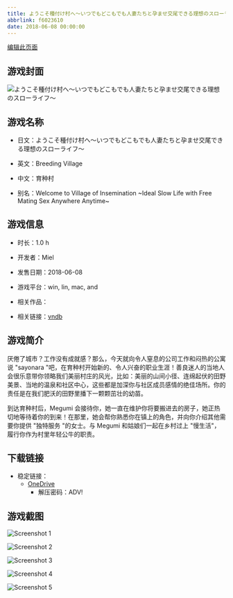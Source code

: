 ```yaml
---
title: ようこそ種付け村へ～いつでもどこもでも人妻たちと孕ませ交尾できる理想のスローライフ～
abbrlink: f6023610
date: 2018-06-08 00:00:00
---
```

[编辑此页面](https://github.com/ACG-3/ADV3-source/blob/main/source/_posts/games/%E3%82%88%E3%81%86%E3%81%93%E3%81%9D%E7%A8%AE%E4%BB%98%E3%81%91%E6%9D%91%E3%81%B8%EF%BD%9E%E3%81%84%E3%81%A4%E3%81%A7%E3%82%82%E3%81%A9%E3%81%93%E3%82%82%E3%81%A7%E3%82%82%E4%BA%BA%E5%A6%BB%E3%81%9F%E3%81%A1%E3%81%A8%E5%AD%95%E3%81%BE%E3%81%9B%E4%BA%A4%E5%B0%BE%E3%81%A7%E3%81%8D%E3%82%8B%E7%90%86%E6%83%B3%E3%81%AE%E3%82%B9%E3%83%AD%E3%83%BC%E3%83%A9%E3%82%A4%E3%83%95%EF%BD%9E.md)

## 游戏封面

![ようこそ種付け村へ～いつでもどこもでも人妻たちと孕ませ交尾できる理想のスローライフ～](https://pan.timero.xyz/onedrive/img_lib_001/%E3%82%88%E3%81%86%E3%81%93%E3%81%9D%E7%A8%AE%E4%BB%98%E3%81%91%E6%9D%91%E3%81%B8%EF%BD%9E%E3%81%84%E3%81%A4%E3%81%A7%E3%82%82%E3%81%A9%E3%81%93%E3%82%82%E3%81%A7%E3%82%82%E4%BA%BA%E5%A6%BB%E3%81%9F%E3%81%A1%E3%81%A8%E5%AD%95%E3%81%BE%E3%81%9B%E4%BA%A4%E5%B0%BE%E3%81%A7%E3%81%8D%E3%82%8B%E7%90%86%E6%83%B3%E3%81%AE%E3%82%B9%E3%83%AD%E3%83%BC%E3%83%A9%E3%82%A4%E3%83%95%EF%BD%9E_cover.avif)


## 游戏名称

- 日文：ようこそ種付け村へ～いつでもどこもでも人妻たちと孕ませ交尾できる理想のスローライフ～
- 英文：Breeding Village
- 中文：育种村

- 别名：Welcome to Village of Insemination ~Ideal Slow Life with Free Mating Sex Anywhere Anytime~


## 游戏信息

- 时长：1.0 h
- 开发者：Miel
- 发售日期：2018-06-08
- 游戏平台：win, lin, mac, and
- 相关作品：

- 相关链接：[vndb](https://vndb.org/v23154)


## 游戏简介

厌倦了城市？工作没有成就感？那么，今天就向令人窒息的公司工作和闷热的公寓说 "sayonara "吧，在育种村开始新的、令人兴奋的职业生涯！善良迷人的当地人会很乐意带你领略我们美丽村庄的风光，比如：美丽的山间小径、连绵起伏的田野美景、当地的温泉和社区中心，这些都是加深你与社区成员感情的绝佳场所。你的责任是在我们肥沃的田野里播下一颗颗茁壮的幼苗。

到达育种村后，Megumi 会接待你，她一直在维护你将要搬进去的房子，她正热切地等待着你的到来！在那里，她会帮你熟悉你在镇上的角色，并向你介绍其他需要你提供 "独特服务 "的女士。与 Megumi 和姑娘们一起在乡村过上 "慢生活"，履行你作为村里年轻公牛的职责。




## 下载链接

- 稳定链接：
    - [OneDrive](https://pan.timero.xyz/onedrive/adv_lib_001/%E3%82%88%E3%81%86%E3%81%93%E3%81%9D%E7%A8%AE%E4%BB%98%E3%81%91%E6%9D%91%E3%81%B8%EF%BD%9E%E3%81%84%E3%81%A4%E3%81%A7%E3%82%82%E3%81%A9%E3%81%93%E3%82%82%E3%81%A7%E3%82%82%E4%BA%BA%E5%A6%BB%E3%81%9F%E3%81%A1%E3%81%A8%E5%AD%95%E3%81%BE%E3%81%9B%E4%BA%A4%E5%B0%BE%E3%81%A7%E3%81%8D%E3%82%8B%E7%90%86%E6%83%B3%E3%81%AE%E3%82%B9%E3%83%AD%E3%83%BC%E3%83%A9%E3%82%A4%E3%83%95%EF%BD%9E)
        - 解压密码：ADV!



## 游戏截图


![Screenshot 1](None)

![Screenshot 2](https://pan.timero.xyz/onedrive/img_lib_001/%E3%82%88%E3%81%86%E3%81%93%E3%81%9D%E7%A8%AE%E4%BB%98%E3%81%91%E6%9D%91%E3%81%B8%EF%BD%9E%E3%81%84%E3%81%A4%E3%81%A7%E3%82%82%E3%81%A9%E3%81%93%E3%82%82%E3%81%A7%E3%82%82%E4%BA%BA%E5%A6%BB%E3%81%9F%E3%81%A1%E3%81%A8%E5%AD%95%E3%81%BE%E3%81%9B%E4%BA%A4%E5%B0%BE%E3%81%A7%E3%81%8D%E3%82%8B%E7%90%86%E6%83%B3%E3%81%AE%E3%82%B9%E3%83%AD%E3%83%BC%E3%83%A9%E3%82%A4%E3%83%95%EF%BD%9E_Screenshot_2.avif)

![Screenshot 3](https://pan.timero.xyz/onedrive/img_lib_001/%E3%82%88%E3%81%86%E3%81%93%E3%81%9D%E7%A8%AE%E4%BB%98%E3%81%91%E6%9D%91%E3%81%B8%EF%BD%9E%E3%81%84%E3%81%A4%E3%81%A7%E3%82%82%E3%81%A9%E3%81%93%E3%82%82%E3%81%A7%E3%82%82%E4%BA%BA%E5%A6%BB%E3%81%9F%E3%81%A1%E3%81%A8%E5%AD%95%E3%81%BE%E3%81%9B%E4%BA%A4%E5%B0%BE%E3%81%A7%E3%81%8D%E3%82%8B%E7%90%86%E6%83%B3%E3%81%AE%E3%82%B9%E3%83%AD%E3%83%BC%E3%83%A9%E3%82%A4%E3%83%95%EF%BD%9E_Screenshot_3.avif)

![Screenshot 4](https://pan.timero.xyz/onedrive/img_lib_001/%E3%82%88%E3%81%86%E3%81%93%E3%81%9D%E7%A8%AE%E4%BB%98%E3%81%91%E6%9D%91%E3%81%B8%EF%BD%9E%E3%81%84%E3%81%A4%E3%81%A7%E3%82%82%E3%81%A9%E3%81%93%E3%82%82%E3%81%A7%E3%82%82%E4%BA%BA%E5%A6%BB%E3%81%9F%E3%81%A1%E3%81%A8%E5%AD%95%E3%81%BE%E3%81%9B%E4%BA%A4%E5%B0%BE%E3%81%A7%E3%81%8D%E3%82%8B%E7%90%86%E6%83%B3%E3%81%AE%E3%82%B9%E3%83%AD%E3%83%BC%E3%83%A9%E3%82%A4%E3%83%95%EF%BD%9E_Screenshot_4.avif)

![Screenshot 5](https://pan.timero.xyz/onedrive/img_lib_001/%E3%82%88%E3%81%86%E3%81%93%E3%81%9D%E7%A8%AE%E4%BB%98%E3%81%91%E6%9D%91%E3%81%B8%EF%BD%9E%E3%81%84%E3%81%A4%E3%81%A7%E3%82%82%E3%81%A9%E3%81%93%E3%82%82%E3%81%A7%E3%82%82%E4%BA%BA%E5%A6%BB%E3%81%9F%E3%81%A1%E3%81%A8%E5%AD%95%E3%81%BE%E3%81%9B%E4%BA%A4%E5%B0%BE%E3%81%A7%E3%81%8D%E3%82%8B%E7%90%86%E6%83%B3%E3%81%AE%E3%82%B9%E3%83%AD%E3%83%BC%E3%83%A9%E3%82%A4%E3%83%95%EF%BD%9E_Screenshot_5.avif)

